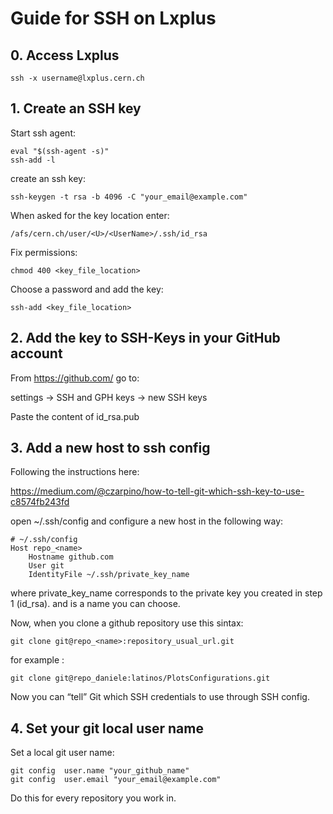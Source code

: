 # Guide for SSH on Lxplus

## 0. Access Lxplus

    ssh -x username@lxplus.cern.ch

## 1. Create an SSH key

Start ssh agent:


    eval "$(ssh-agent -s)"
    ssh-add -l

create an ssh key:


    ssh-keygen -t rsa -b 4096 -C "your_email@example.com"

When asked for the key location enter:

    
    /afs/cern.ch/user/<U>/<UserName>/.ssh/id_rsa

Fix permissions:


    chmod 400 <key_file_location>

Choose a password and add the key:


    ssh-add <key_file_location>


## 2. Add the key to SSH-Keys in your GitHub account 

From https://github.com/ go to:

settings -> SSH and GPH keys -> new SSH keys 

Paste the content of id_rsa.pub

## 3. Add a new host to ssh config

Following the instructions here:

https://medium.com/@czarpino/how-to-tell-git-which-ssh-key-to-use-c8574fb243fd

open ~/.ssh/config and configure a new host in the following way:


    # ~/.ssh/config
    Host repo_<name>
        Hostname github.com
        User git
        IdentityFile ~/.ssh/private_key_name

where private_key_name corresponds to the private key you created in step 1 (id_rsa). and <name> is a name you can choose.

Now, when you clone a github repository use this sintax: 


    git clone git@repo_<name>:repository_usual_url.git

for example :


    git clone git@repo_daniele:latinos/PlotsConfigurations.git

Now you can “tell” Git which SSH credentials to use through SSH config.


## 4. Set your git local user name

Set a local git user name:


    git config  user.name "your_github_name"
    git config  user.email "your_email@example.com"

Do this for every repository you work in. 